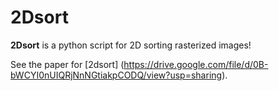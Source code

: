 # 2Dsort

**2Dsort** is a python script for 2D sorting rasterized images!

See the paper for [2dsort] (https://drive.google.com/file/d/0B-bWCYI0nUIQRjNnNGtiakpCODQ/view?usp=sharing).
